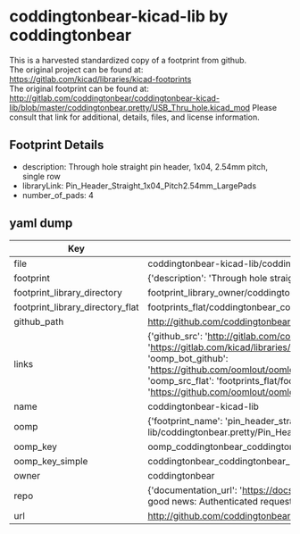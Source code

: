# coddingtonbear-kicad-lib by coddingtonbear  
This is a harvested standardized copy of a footprint from github.  
The original project can be found at:  
https://gitlab.com/kicad/libraries/kicad-footprints  
The original footprint can be found at:
http://gitlab.com/coddingtonbear/coddingtonbear-kicad-lib/blob/master/coddingtonbear.pretty/USB_Thru_hole.kicad_mod
Please consult that link for additional, details, files, and license information.  
## Footprint Details
* description: Through hole straight pin header, 1x04, 2.54mm pitch, single row  
* libraryLink: Pin_Header_Straight_1x04_Pitch2.54mm_LargePads  
* number_of_pads: 4  
## yaml dump  
| Key | Value |  
| --- | --- |  
| file | coddingtonbear-kicad-lib/coddingtonbear.pretty/Pin_Header_Straight_1x04_Pitch2.54mm_LargePads.kicad_mod |  
| footprint | {'description': 'Through hole straight pin header, 1x04, 2.54mm pitch, single row', 'libraryLink': 'Pin_Header_Straight_1x04_Pitch2.54mm_LargePads', 'number_of_pads': 4} |  
| footprint_library_directory | footprint_library_owner/coddingtonbear_coddingtonbear-kicad-lib |  
| footprint_library_directory_flat | footprints_flat/coddingtonbear_coddingtonbear_pin_header_straight_1x04_pitch2_54mm_largepads/working |  
| github_path | http://github.com/coddingtonbear/coddingtonbear-kicad-lib/blob/master/coddingtonbear.pretty/Pin_Header_Straight_1x04_Pitch2.54mm_LargePads.kicad_mod |  
| links | {'github_src': 'http://gitlab.com/coddingtonbear/coddingtonbear-kicad-lib/blob/master/coddingtonbear.pretty/USB_Thru_hole.kicad_mod', 'github_src_repo': 'https://gitlab.com/kicad/libraries/kicad-footprints', 'oomp_bot': 'footprints/coddingtonbear_coddingtonbear_pin_header_straight_1x04_pitch2_54mm_largepads/working', 'oomp_bot_github': 'https://github.com/oomlout/oomlout_oomp_footprint_bot/tree/main/footprints/coddingtonbear_coddingtonbear_pin_header_straight_1x04_pitch2_54mm_largepads/working', 'oomp_src_flat': 'footprints_flat/footprints_flat/coddingtonbear_coddingtonbear_pin_header_straight_1x04_pitch2_54mm_largepads/working', 'oomp_src_flat_github': 'https://github.com/oomlout/oomlout_oomp_footprint_src/tree/main/footprints_flat/coddingtonbear_coddingtonbear_pin_header_straight_1x04_pitch2_54mm_largepads/working'} |  
| name | coddingtonbear-kicad-lib |  
| oomp | {'footprint_name': 'pin_header_straight_1x04_pitch2_54mm_largepads', 'library_name': 'coddingtonbear', 'original_filename': 'coddingtonbear-kicad-lib/coddingtonbear.pretty/Pin_Header_Straight_1x04_Pitch2.54mm_LargePads.kicad_mod', 'owner_name': 'coddingtonbear'} |  
| oomp_key | oomp_coddingtonbear_coddingtonbear_pin_header_straight_1x04_pitch2_54mm_largepads |  
| oomp_key_simple | coddingtonbear_coddingtonbear_pin_header_straight_1x04_pitch2_54mm_largepads |  
| owner | coddingtonbear |  
| repo | {'documentation_url': 'https://docs.github.com/rest/overview/resources-in-the-rest-api#rate-limiting', 'message': "API rate limit exceeded for 84.66.173.59. (But here's the good news: Authenticated requests get a higher rate limit. Check out the documentation for more details.)"} |  
| url | http://github.com/coddingtonbear/coddingtonbear-kicad-lib |  

